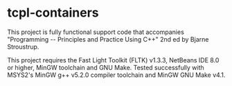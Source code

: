 # tcpl-containers

This project is fully functional support code that accompanies "Programming -- 
Principles and Practice Using C++" 2nd ed by Bjarne Stroustrup. 

This project requires the Fast Light Toolkit (FLTK) v1.3.3, NetBeans IDE 8.0 or 
higher, MinGW toolchain and GNU Make. Tested successfully with MSYS2's MinGW g++ 
v5.2.0 compiler toolchain and MinGW GNU Make v4.1. 
